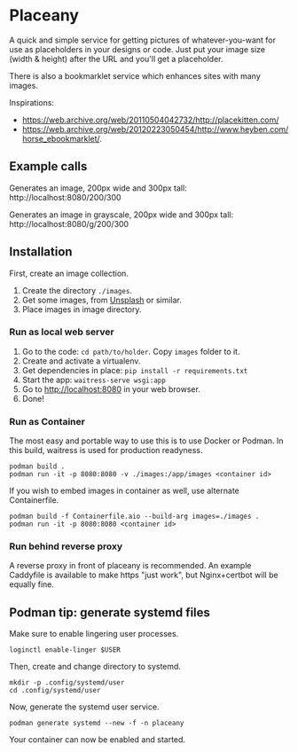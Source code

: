 # Placeany

A quick and simple service for getting pictures of whatever-you-want
for use as placeholders in your designs or code. Just put your image
size (width & height) after the URL and you'll get a placeholder.

There is also a bookmarklet service which enhances sites with many images.

Inspirations:

- https://web.archive.org/web/20110504042732/http://placekitten.com/
- https://web.archive.org/web/20120223050454/http://www.heyben.com/horse_ebookmarklet/.

## Example calls

Generates an image, 200px wide and 300px tall:  
http://localhost:8080/200/300

Generates an image in grayscale, 200px wide and 300px tall:  
http://localhost:8080/g/200/300

## Installation

First, create an image collection.

1. Create the directory `./images`.
1. Get some images, from [Unsplash](https://unsplash.com) or similar.
1. Place images in image directory.

### Run as local web server

1. Go to the code: `cd path/to/holder`. Copy `images` folder to it.
1. Create and activate a virtualenv.
1. Get dependencies in place: `pip install -r requirements.txt`
1. Start the app: `waitress-serve wsgi:app`
1. Go to [http://localhost:8080](http://localhost:8080) in your web browser.
1. Done!

### Run as Container

The most easy and portable way to use this is to use Docker or Podman.
In this build, waitress is used for production readyness.

    podman build .
    podman run -it -p 8080:8080 -v ./images:/app/images <container id>

If you wish to embed images in container as well, use alternate
Containerfile.

    podman build -f Containerfile.aio --build-arg images=./images .
    podman run -it -p 8080:8080 <container id>

### Run behind reverse proxy

A reverse proxy in front of placeany is recommended. An example
Caddyfile is available to make https "just work", but Nginx+certbot
will be equally fine.

## Podman tip: generate systemd files

Make sure to enable lingering user processes.

    loginctl enable-linger $USER

Then, create and change directory to systemd.

    mkdir -p .config/systemd/user
    cd .config/systemd/user

Now, generate the systemd user service.

    podman generate systemd --new -f -n placeany

Your container can now be enabled and started.
